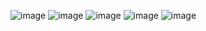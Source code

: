 ![image](https://user-images.githubusercontent.com/105711689/222917845-0473704d-1df5-4824-aec0-a5acc4793330.png)
![image](https://user-images.githubusercontent.com/105711689/222917858-9e15b6f9-5f55-4e69-a6d9-4fc4a032745c.png)
![image](https://user-images.githubusercontent.com/105711689/222917876-df13d2d7-ac27-483b-a895-03bd56bc617a.png)
![image](https://user-images.githubusercontent.com/105711689/222917885-77747d9a-b852-443e-9f24-55f7cc5b5a83.png) ![image](https://user-images.githubusercontent.com/105711689/222917899-253d72fd-2b5a-40f3-8d3c-4b6dd9b1c263.png)

